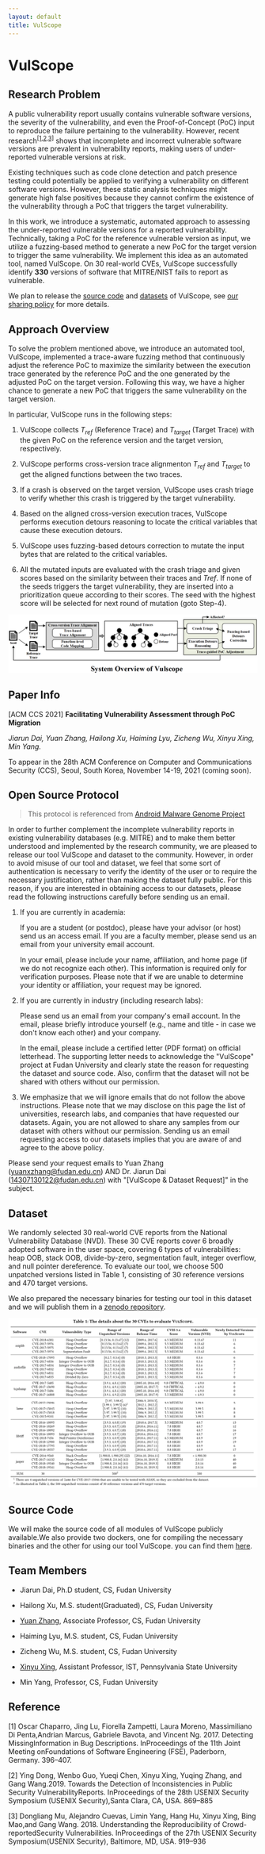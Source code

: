 ```yaml
---
layout: default
title: VulScope
---
```


# VulScope

## Research Problem

A public vulnerability report usually contains vulnerable software versions, the severity of the vulnerability, and even the Proof-of-Concept (PoC) input to  reproduce  the  failure  pertaining  to  the  vulnerability. However, recent research<sup>[[1,2,3]](#reference)</sup> shows that incomplete and incorrect vulnerable software versions are prevalent in vulnerability reports, making users of under-reported vulnerable versions at risk. 

Existing techniques such as code clone detection and patch presence testing could potentially be applied to verifying a vulnerability on different software versions. However, these static analysis techniques might generate high false positives because they cannot confirm the existence of the vulnerability through a PoC that triggers the target vulnerability.

In this work, we introduce a systematic, automated approach to assessing the under-reported vulnerable versions for a reported vulnerability. Technically, taking a PoC for the reference vulnerable version as input, we utilize a fuzzing-based method to generate a new PoC for the target version to trigger the same vulnerability. We implement this idea as an automated tool, named VulScope. On 30 real-world CVEs, VulScope successfully identify **330**
versions of software that MITRE/NIST fails to report as vulnerable.

We plan to release the [source code](#source-code) and [datasets](#dataset) of VulScope, see [our sharing policy](#open-source-protocol) for more details.

## Approach Overview

To solve the problem mentioned above, we introduce an automated tool, VulScope, implemented a trace-aware fuzzing method that continuously adjust the reference PoC  to maximize the similarity between the execution trace generated by the reference PoC and the one generated by the adjusted PoC on the target version. Following this way,  we have a higher chance to generate a new PoC that triggers the same vulnerability on the target version.

In particular, VulScope runs in the following steps:

1. VulScope collects *T<sub>ref</sub>* (Reference Trace) and *T<sub>target</sub>* (Target Trace) with the given PoC on the reference version and the target version, respectively.

2. VulScope performs cross-version trace alignmenton *T<sub>ref</sub>* and *T<sub>target</sub>* to get the aligned functions between the two traces.

3. If a crash is observed on the target version, VulScope uses crash triage to verify whether this crash is triggered by the target vulnerability.

4. Based on the aligned cross-version execution traces, VulScope performs execution detours reasoning to locate the critical variables that cause these execution detours.

5. VulScope uses fuzzing-based detours correction to mutate the input bytes that are related to the critical variables.

6. All the mutated inputs are evaluated with the crash triage and given scores based on the similarity between their traces and *Tref*. If none of the seeds triggers the target vulnerability, they are inserted into a prioritization queue according to their scores. The seed with the highest score will be selected for next round of mutation (goto Step-4).

![image-20210615153253528](./img/image-20210615153253528.png)

## Paper Info

[ACM CCS 2021] **Facilitating Vulnerability Assessment through PoC Migration**

*Jiarun Dai, Yuan Zhang, Hailong Xu, Haiming Lyu, Zicheng Wu, Xinyu Xing, Min Yang.*

To appear in the 28th ACM Conference on Computer and Communications Security (CCS), Seoul, South Korea, November 14-19, 2021 (coming soon).



## Open Source Protocol

> This protocol is referenced from [Android Malware Genome Project](http://www.malgenomeproject.org/policy.html)

In order to further complement the incomplete vulnerability reports in existing vulnerability databases (e.g. MITRE) and to make them better understood and implemented by the research community, we are pleased to release our tool VulScope and dataset to the community. However, in order to avoid misuse of our tool and dataset, we feel that some sort of authentication is necessary to verify the identity of the user or to require the necessary justification, rather than making the dataset fully public. For this reason, if you are interested in obtaining access to our datasets, please read the following instructions carefully before sending us an email.

1. If you are currently in academia:

   If you are a student (or postdoc), please have your advisor (or host) send us an access email. If you are a faculty member, please send us an email from your university email account.

   In your email, please include your name, affiliation, and home page (if we do not recognize each other). This information is required only for verification purposes. Please note that if we are unable to determine your identity or affiliation, your request may be ignored.

2. If you are currently in industry (including research labs):

   Please send us an email from your company's email account. In the email, please briefly introduce yourself (e.g., name and title - in case we don't know each other) and your company.

   In the email, please include a certified letter (PDF format) on official letterhead. The supporting letter needs to acknowledge the "VulScope" project at Fudan University and clearly state the reason for requesting the dataset and source code. Also, confirm that the dataset will not be shared with others without our permission.

3. We emphasize that we will ignore emails that do not follow the above instructions. Please note that we may disclose on this page the list of universities, research labs, and companies that have requested our datasets. Again, you are not allowed to share any samples from our dataset with others without our permission. Sending us an email requesting access to our datasets implies that you are aware of and agree to the above policy.


Please send your request emails to Yuan Zhang (yuanxzhang@fudan.edu.cn) AND Dr. Jiarun Dai (14307130122@fudan.edu.cn) with "[VulScope & Dataset Request]" in the subject.




## Dataset

We randomly selected 30 real-world CVE reports from the National Vulnerability Database (NVD). These 30 CVE reports cover 6 broadly adopted software  in  the  user space,  covering  6  types  of  vulnerabilities: heap OOB, stack OOB, divide-by-zero, segmentation fault, integer overflow, and null pointer dereference. To evaluate our tool, we choose 500 unpatched versions listed in Table 1, consisting of 30 reference versions and 470 target versions.

We also prepared the necessary binaries for testing our tool in this dataset and we will publish them in a [zenodo repository](). 

<div align="center">
<img src="./img/image-20210611233459167.png" style="zoom:50%;" />
</div>


## Source Code

We will make the source code of all modules of VulScope publicly available.We also provide two dockers, one for compiling the necessary binaries and the other for using our tool VulScope. you can find them [here]().



## Team Members

- Jiarun Dai, Ph.D student, CS, Fudan University

- Hailong Xu, M.S. student(Graduated), CS, Fudan University

- [Yuan Zhang](https://yuanxzhang.github.io/), Associate Professor, CS, Fudan University

- Haiming Lyu, M.S. student, CS, Fudan University

- Zicheng Wu, M.S. student, CS, Fudan University

- [Xinyu Xing](http://xinyuxing.org/), Assistant Professor, IST, Pennsylvania State University

- Min Yang, Professor, CS, Fudan University



## Reference

[1] Oscar Chaparro, Jing Lu, Fiorella Zampetti, Laura Moreno, Massimiliano Di Penta,Andrian Marcus, Gabriele Bavota, and Vincent Ng. 2017.  Detecting MissingInformation in Bug Descriptions. InProceedings of the 11th Joint Meeting onFoundations of Software Engineering (FSE), Paderborn, Germany. 396–407.

[2] Ying Dong, Wenbo Guo, Yueqi Chen, Xinyu Xing, Yuqing Zhang, and Gang Wang.2019. Towards the Detection of Inconsistencies in Public Security VulnerabilityReports. InProceedings of the 28th USENIX Security Symposium (USENIX Security),Santa Clara, CA, USA. 869–885

[3] Dongliang Mu, Alejandro Cuevas, Limin Yang, Hang Hu, Xinyu Xing, Bing Mao,and Gang Wang. 2018. Understanding the Reproducibility of Crowd-reportedSecurity Vulnerabilities. InProceedings of the 27th USENIX Security Symposium(USENIX Security), Baltimore, MD, USA. 919–936

